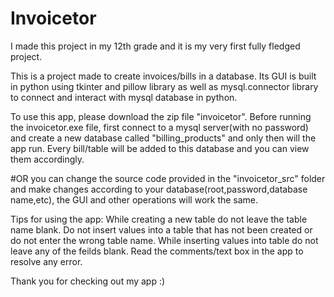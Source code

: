 # Invoicetor
I made this project in my 12th grade and it is my very first fully fledged project.

This is a project made to create invoices/bills in a database. Its GUI is built in python using tkinter and pillow library as well as mysql.connector library to connect and interact with mysql database in python.


To use this app, please download the zip file "invoicetor". 
Before running the invoicetor.exe file, first connect to a mysql server(with no password) and create a new database called "billing_products" and only then will the app run.
Every bill/table will be added to this database and you can view them accordingly.

#OR 
you can change the source code provided in the "invoicetor_src" folder and make changes according to your database(root,password,database name,etc), the GUI and other operations will work the same.

Tips for using the app:
While creating a new table do not leave the table name blank.
Do not insert values into a table that has not been created or do not enter the wrong table name. 
While inserting values into table do not leave any of the feilds blank.
Read the comments/text box in the app to resolve any error.


Thank you for checking out my app :)
